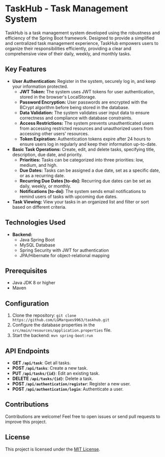 # TaskHub - Task Management System

TaskHub is a task management system developed using the robustness and efficiency of the Spring Boot framework. Designed to provide a simplified and centralized task management experience, TaskHub empowers users to organize their responsibilities efficiently, providing a clear and comprehensive view of their daily, weekly, and monthly tasks.

## Key Features

- **User Authentication:** Register in the system, securely log in, and keep your information protected.
    - **JWT Token:** The system uses JWT tokens for user authentication, stored in the browser's LocalStorage.
    - **Password Encryption:** User passwords are encrypted with the BCrypt algorithm before being stored in the database.
    - **Data Validation:** The system validates user input data to ensure correctness and compliance with database constraints.
    - **Access Restrictions:** The system prevents unauthenticated users from accessing restricted resources and unauthorized users from accessing other users' resources.
    - **Token Expiration:** Authentication tokens expire after 24 hours to ensure users log in regularly and keep their information up-to-date.
- **Basic Task Operations:** Create, edit, and delete tasks, specifying title, description, due date, and priority.
    - **Priorities:** Tasks can be categorized into three priorities: low, medium, and high.
    - **Due Dates:** Tasks can be assigned a due date, set as a specific date, or as a recurring date.
    - **Recurring Due Dates [to-do]:** Recurring due dates can be set as daily, weekly, or monthly.
    - **Notifications [to-do]:** The system sends email notifications to remind users of tasks with upcoming due dates.
- **Task Viewing:** View your tasks in an organized list and filter or sort based on different criteria.

## Technologies Used

- **Backend:**
    - Java Spring Boot
    - MySQL Database
    - Spring Security with JWT for authentication
    - JPA/Hibernate for object-relational mapping

## Prerequisites

- Java JDK 8 or higher
- Maven

## Configuration

1. Clone the repository: `git clone https://github.com/LGMarques9963/taskhub.git`
2. Configure the database properties in the `src/main/resources/application.properties` file.
3. Start the backend: `mvn spring-boot:run`

## API Endpoints

- **GET `/api/task`**: Get all tasks.
- **POST `/api/tasks`**: Create a new task.
- **PUT `/api/tasks/{id}`**: Edit an existing task.
- **DELETE `/api/tasks/{id}`**: Delete a task.
- **POST `/api/authentication/register`**: Register a new user.
- **POST `/api/authentication/login`**: Authenticate a user.

## Contributions

Contributions are welcome! Feel free to open issues or send pull requests to improve this project.

## License

This project is licensed under the [MIT License](LICENSE).
